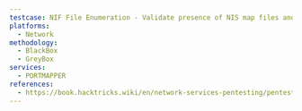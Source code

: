 ```yaml
---
testcase: NIF File Enumeration - Validate presence of NIS map files and extract data from hosts.byname, passwd.byname, group.byname, and others for additional OS/service/user info
platforms: 
  - Network
methodology: 
  - BlackBox
  - GreyBox
services:
  - PORTMAPPER
references:
  - https://book.hacktricks.wiki/en/network-services-pentesting/pentesting-rpcbind.html
---
```

